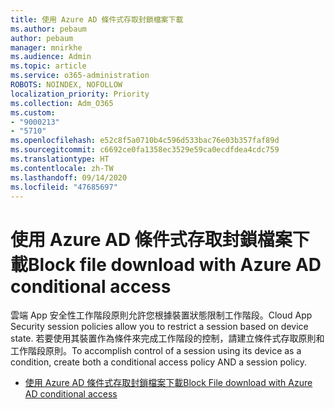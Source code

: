 ```yaml
---
title: 使用 Azure AD 條件式存取封鎖檔案下載
ms.author: pebaum
author: pebaum
manager: mnirkhe
ms.audience: Admin
ms.topic: article
ms.service: o365-administration
ROBOTS: NOINDEX, NOFOLLOW
localization_priority: Priority
ms.collection: Adm_O365
ms.custom:
- "9000213"
- "5710"
ms.openlocfilehash: e52c8f5a0710b4c596d533bac76e03b357faf89d
ms.sourcegitcommit: c6692ce0fa1358ec3529e59ca0ecdfdea4cdc759
ms.translationtype: HT
ms.contentlocale: zh-TW
ms.lasthandoff: 09/14/2020
ms.locfileid: "47685697"
---
```

# <a name="block-file-download-with-azure-ad-conditional-access"></a><span data-ttu-id="61fce-102">使用 Azure AD 條件式存取封鎖檔案下載</span><span class="sxs-lookup"><span data-stu-id="61fce-102">Block file download with Azure AD conditional access</span></span>

<span data-ttu-id="61fce-103">雲端 App 安全性工作階段原則允許您根據裝置狀態限制工作階段。</span><span class="sxs-lookup"><span data-stu-id="61fce-103">Cloud App Security session policies allow you to restrict a session based on device state.</span></span> <span data-ttu-id="61fce-104">若要使用其裝置作為條件來完成工作階段的控制，請建立條件式存取原則和工作階段原則。</span><span class="sxs-lookup"><span data-stu-id="61fce-104">To accomplish control of a session using its device as a condition, create both a conditional access policy AND a session policy.</span></span>

- [<span data-ttu-id="61fce-105">使用 Azure AD 條件式存取封鎖檔案下載</span><span class="sxs-lookup"><span data-stu-id="61fce-105">Block File download with Azure AD conditional access</span></span>](https://docs.microsoft.com/cloud-app-security/use-case-proxy-block-session-aad#create-a-block-download-policy-for-unmanaged-devices)
